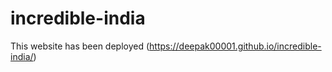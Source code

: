 # incredible-india

This website has been deployed (https://deepak00001.github.io/incredible-india/)
